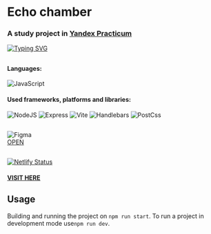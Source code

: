 # Echo chamber

### A study project in [Yandex Practicum](https://practicum.yandex.ru/)

[![Typing SVG](https://readme-typing-svg.herokuapp.com?color=%2336BCF7&lines=Project+in+development)](https://git.io/typing-svg)

##

#### Languages:

![JavaScript](https://img.shields.io/badge/javascript-%23323330.svg?style=for-the-badge&logo=javascript&logoColor=%23F7DF1E)

#### Used frameworks, platforms and libraries:

![NodeJS](https://img.shields.io/badge/node.js-6DA55F?style=for-the-badge&logo=node.js&logoColor=white) ![Express](https://img.shields.io/badge/Express%20js-000000?style=for-the-badge&logo=express&logoColor=white) ![Vite](https://img.shields.io/badge/Vite-B73BFE?style=for-the-badge&logo=vite&logoColor=FFD62E) ![Handlebars](https://img.shields.io/badge/Handlebars%20js-f0772b?style=for-the-badge&logo=handlebarsdotjs&logoColor=black) ![PostCss](https://img.shields.io/badge/postcss-DD3A0A?style=for-the-badge&logo=postcss&logoColor=white)

##

![Figma](https://img.shields.io/badge/figma-%23F24E1E.svg?style=for-the-badge&logo=figma&logoColor=white)  
[OPEN](https://www.figma.com/file/3tXMKOt3rHdBax4YhYblqJ/Praktikum_messenger?type=design&node-id=0%3A1&mode=design&t=y6GQgMd8neTEvL1y-1)

##

[![Netlify Status](https://api.netlify.com/api/v1/badges/71c51a47-a8fb-49d4-bf1b-d9552a6e71e5/deploy-status)](https://app.netlify.com/sites/echo-chamber-praktikum/deploys)

#### [VISIT HERE](https://echo-chamber-praktikum.netlify.app/)

## Usage

Building and running the project on `npm run start`.
To run a project in development mode use`npm run dev`.
